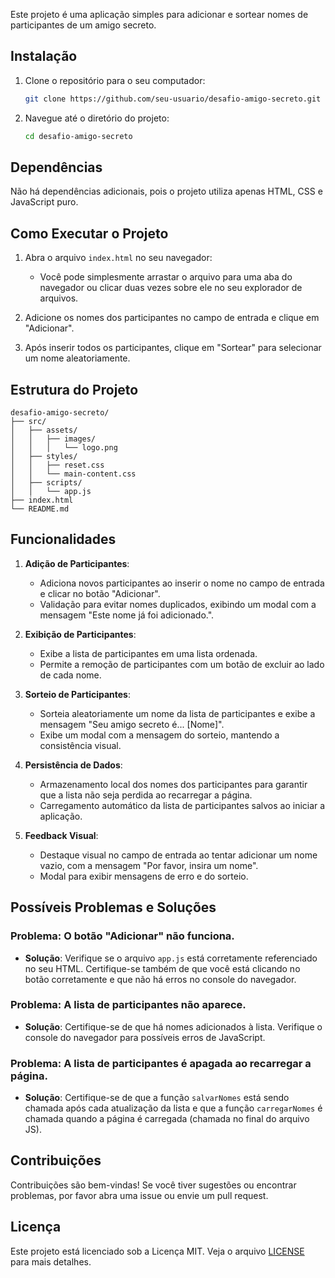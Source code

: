 Este projeto é uma aplicação simples para adicionar e sortear nomes de participantes de um amigo secreto.

## Instalação

1. Clone o repositório para o seu computador:
    ```bash
    git clone https://github.com/seu-usuario/desafio-amigo-secreto.git
    ```
2. Navegue até o diretório do projeto:
    ```bash
    cd desafio-amigo-secreto
    ```

## Dependências

Não há dependências adicionais, pois o projeto utiliza apenas HTML, CSS e JavaScript puro. 

## Como Executar o Projeto

1. Abra o arquivo `index.html` no seu navegador:
    - Você pode simplesmente arrastar o arquivo para uma aba do navegador ou clicar duas vezes sobre ele no seu explorador de arquivos.

2. Adicione os nomes dos participantes no campo de entrada e clique em "Adicionar".

3. Após inserir todos os participantes, clique em "Sortear" para selecionar um nome aleatoriamente.

## Estrutura do Projeto

```text
desafio-amigo-secreto/
├── src/
│   ├── assets/
│   │   ├── images/
│   │   │   └── logo.png
│   ├── styles/
│   │   ├── reset.css
│   │   └── main-content.css
│   ├── scripts/
│   │   └── app.js
├── index.html
└── README.md
```

## Funcionalidades

1. **Adição de Participantes**:
    - Adiciona novos participantes ao inserir o nome no campo de entrada e clicar no botão "Adicionar".
    - Validação para evitar nomes duplicados, exibindo um modal com a mensagem "Este nome já foi adicionado.".

2. **Exibição de Participantes**:
    - Exibe a lista de participantes em uma lista ordenada.
    - Permite a remoção de participantes com um botão de excluir ao lado de cada nome.

3. **Sorteio de Participantes**:
    - Sorteia aleatoriamente um nome da lista de participantes e exibe a mensagem "Seu amigo secreto é... [Nome]".
    - Exibe um modal com a mensagem do sorteio, mantendo a consistência visual.

4. **Persistência de Dados**:
    - Armazenamento local dos nomes dos participantes para garantir que a lista não seja perdida ao recarregar a página.
    - Carregamento automático da lista de participantes salvos ao iniciar a aplicação.

5. **Feedback Visual**:
    - Destaque visual no campo de entrada ao tentar adicionar um nome vazio, com a mensagem "Por favor, insira um nome".
    - Modal para exibir mensagens de erro e do sorteio.

## Possíveis Problemas e Soluções

### Problema: O botão "Adicionar" não funciona.
- **Solução**: Verifique se o arquivo `app.js` está corretamente referenciado no seu HTML. Certifique-se também de que você está clicando no botão corretamente e que não há erros no console do navegador.

### Problema: A lista de participantes não aparece.
- **Solução**: Certifique-se de que há nomes adicionados à lista. Verifique o console do navegador para possíveis erros de JavaScript.

### Problema: A lista de participantes é apagada ao recarregar a página.
- **Solução**: Certifique-se de que a função `salvarNomes` está sendo chamada após cada atualização da lista e que a função `carregarNomes` é chamada quando a página é carregada (chamada no final do arquivo JS).

## Contribuições

Contribuições são bem-vindas! Se você tiver sugestões ou encontrar problemas, por favor abra uma issue ou envie um pull request.

## Licença

Este projeto está licenciado sob a Licença MIT. Veja o arquivo [LICENSE](LICENSE) para mais detalhes.

